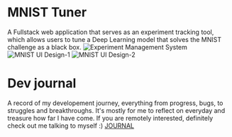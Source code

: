 # MNIST Tuner
A Fullstack web application that serves as an experiment tracking tool, which allows users to tune a Deep Learning model that solves the MNIST challenge as a black box.
![Experiment Management System](https://github.com/vnguyen24/MNIST-Experiment-Management-System/assets/75783251/4c365b3d-f35c-483b-93d9-e020895683ff)
![MNIST UI Design-1](https://github.com/vnguyen24/MNIST-Experiment-Management-System/assets/75783251/8d1c1107-34cd-43b6-9630-156fe69284d7)
![MNIST UI Design-2](https://github.com/vnguyen24/MNIST-Experiment-Management-System/assets/75783251/86525381-4fb2-4c65-9cd4-7d502bd427fd)

# Dev journal
A record of my developement journey, everything from progress, bugs, to struggles and breakthroughs. It's mostly for me to reflect on everyday and treasure how far I have come. If you are remotely interested, definitely check out me talking to myself :) [JOURNAL](https://github.com/vnguyen24/MNIST-Experiment-Management-System/blob/main/JOURNAL.md)
